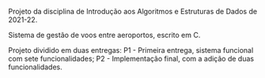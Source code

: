Projeto da disciplina de Introdução aos Algoritmos e Estruturas de Dados de 2021-22.

Sistema de gestão de voos entre aeroportos, escrito em C.

Projeto dividido em duas entregas:
    P1 - Primeira entrega, sistema funcional com sete funcionalidades;
    P2 - Implementação final, com a adição de duas funcionalidades.